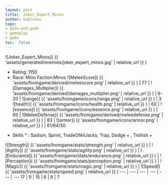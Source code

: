 ```yaml
---
layout: post
title:  Joker_Expert_Minos
author: Goblinou
tags:
- gobs-and-gods
- gameplay
- gobs
toc:  false
---
```


![Joker_Expert_Minos]( {{ 'assets/generated/enemies/joker_expert_minos.jpg' | relative_url }} )
- Rating: 1150
- Race: Mino  Faction:Minos
![MeleeScore]( {{ 'assets/fromgame/derived/meleescore.png' | relative_url }} ) | 77 | ![Damages_Multiplier]( {{ 'assets/fromgame/derived/damages_multiplier.png' | relative_url }} ) | 6-20 | ![range]( {{ 'assets/fromgame/icons/range.png' | relative_url }} ) | 3
![health]( {{ 'assets/fromgame/icons/health.png' | relative_url }} ) | 60 | ![essence]( {{ 'assets/fromgame/icons/essence.png' | relative_url }} ) | 60 | ![MeleeDefense]( {{ 'assets/fromgame/derived/meleedefense.png' | relative_url }} ) | 83 | ![armor]( {{ 'assets/fromgame/icons/armor.png' | relative_url }} ) | 61/64/50
* Skills * : Sadism, Sprint, TradeOfAllJacks, Trap, Dodge + , Trollish + 

![Strength]( {{ 'assets/fromgame/stats/strength.png' | relative_url }} ) | ![Agility]( {{ 'assets/fromgame/stats/agility.png' | relative_url }} ) | ![Endurance]( {{ 'assets/fromgame/stats/endurance.png' | relative_url }} ) | ![Perception]( {{ 'assets/fromgame/stats/perception.png' | relative_url }} ) | ![Magic]( {{ 'assets/fromgame/stats/magic.png' | relative_url }} ) | ![Speed]( {{ 'assets/fromgame/stats/speed.png' | relative_url }} )
--- | --- | --- | --- | --- | ---
17 | 9 | 15 | 6 | 8 | 7

